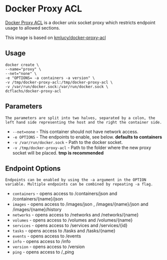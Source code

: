 # Docker Proxy ACL
[Docker Proxy ACL](https://github.com/titpetric/docker-proxy-acl) is a docker unix socket proxy which restricts endpoint usage to allowed sections.

This image is based on [kmlucy/docker-proxy-acl](https://hub.docker.com/r/kmlucy/docker-proxy-acl/)

## Usage

```
docker create \
--name="proxy" \
--net="none" \
-e "OPTIONS= -a containers -a version" \
-v /tmp/docker-proxy-acl:/tmp/docker-proxy-acl \
-v /var/run/docker.sock:/var/run/docker.sock \
dcflachs/docker-proxy-acl
```

## Parameters

`The parameters are split into two halves, separated by a colon, the left hand side representing the host and the right the container side. `

* `--net=none` - This container should not have network access.
* `-e OPTIONS` - The endpoints to enable, see below. **defaults to containers**
* `-v /var/run/docker.sock` - Path to the docker socket.
* `-v /tmp/docker-proxy-acl` - Path to the folder where the new proxy socket will be placed. **tmp is recommended**

## Endpoint Options
`Endpoints can be enabled by using the -a argument in the OPTION variable.
Multiple endpoints can be combined by repeating -a flag.`
* `containers` - opens access to /containers/json and /containers/{name}/json
* `images` - opens access to /images/json , /images/{name}/json and /images/{name}/history
* `networks` - opens access to /networks and /networks/{name}
* `volumes` - opens access to /volumes and /volumes/{name}
* `services` - opens access to /services and /services/{id}
* `tasks` - opens access to /tasks and /tasks/{name}
* `events` - opens access to /events
* `info` - opens access to /info
* `version` - opens access to /version
* `ping` - opens access to /_ping
